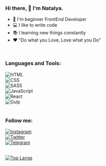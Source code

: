 


### Hi there, 👋 I'm Natalya.

- :high_brightness: I'm beginner FrontEnd Developer
- :computer: I like to write code
- :books: I learning new things constantly
- :hearts: "Do what you Love, Love what you Do"


<br>


### Languages and Tools:

![HTML](https://img.shields.io/badge/-HTML-1F2466?style=for-the-badge&logo=html5&logoColor=E74C3C)<br>
![CSS](https://img.shields.io/badge/-CSS-1F2466?style=for-the-badge&logo=css3&logoColor=3498DB)<br>
![SASS](https://img.shields.io/badge/-SASS-1F2466?style=for-the-badge&logo=sass&logoColor=A569BD)<br>
![JavaScript](https://img.shields.io/badge/-JavaScript-1F2466?style=for-the-badge&logo=javascript&logoColor=F39C12 )<br>
![React](https://img.shields.io/badge/-React-1F2466?style=for-the-badge&logo=react&logoColor=00d8ff)<br>
![Gulp](https://img.shields.io/badge/-Gulp-1F2466?style=for-the-badge&logo=gulp&logoColor=C0392B)<br>
<br>


### Follow me:

[![Instagram](https://img.shields.io/badge/-Instagram/nata_lia_nn-1F2466?style=for-the-badge&logo=instagram&logoColor=E82DDC)](https://www.instagram.com/nata_lia_nn)<br>
[![Twitter](https://img.shields.io/badge/-Twitter/Dv_nn-1F2466?style=for-the-badge&logo=Twitter&logoColor=449CF9)](https://twitter.com/Wind89494188)<br>
[![Telegram](https://img.shields.io/badge/-Telegram/Dv_nn_01-1F2466?style=for-the-badge&logo=telegram&logoColor=2A59F8)](https://t.me/Dv_nn_01)<br>
<br>


[![Top Langs](https://github-readme-stats.vercel.app/api/top-langs/?username=Dv-nn&layout=compact&theme=radical&count_private)](https://github.com/anuraghazra/github-readme-stats)
